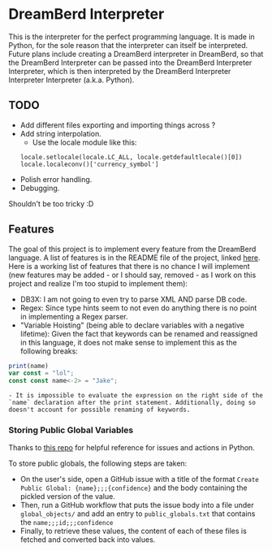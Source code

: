 # DreamBerd Interpreter

This is the interpreter for the perfect programming language. It is made in Python, for the sole reason that the interpreter can itself be interpreted. Future plans include creating a DreamBerd interpreter in DreamBerd, so that the DreamBerd Interpreter can be passed into the DreamBerd Interpreter Interpreter, which is then interpreted by the DreamBerd Interpreter Interpreter Interpreter (a.k.a. Python).

## TODO 

- Add different files exporting and importing things across ?
- Add string interpolation.
  - Use the locale module like this:
  ```python3
  locale.setlocale(locale.LC_ALL, locale.getdefaultlocale()[0])
  locale.localeconv()['currency_symbol']
  ```
- Polish error handling.
- Debugging.

Shouldn't be too tricky :D

## Features

The goal of this project is to implement every feature from the DreamBerd language. A list of features is in the README file of the project, linked [here](https://github.com/TodePond/DreamBerd---e-acc). Here is a working list of features that there is no chance I will implement (new features may be added - or I should say, removed - as I work on this project and realize I'm too stupid to implement them):

- DB3X: I am not going to even try to parse XML AND parse DB code.
- Regex: Since type hints seem to not even do anything there is no point in implementing a Regex parser. 
- "Variable Hoisting" (being able to declare variables with a negative lifetime): Given the fact that keywords can be renamed and reassigned in this language, it does not make sense to implement this as the following breaks:

```javascript
print(name)
var const = "lol";
const const name<-2> = "Jake";
```
    - It is impossible to evaluate the expression on the right side of the `name` declaration after the print statement. Additionally, doing so doesn't account for possible renaming of keywords.

### Storing Public Global Variables 

Thanks to [this repo](https://github.com/marcizhu/marcizhu) for helpful reference for issues and actions in Python.

To store public globals, the following steps are taken:
- On the user's side, open a GitHub issue with a title of the format `Create Public Global: {name};;;{confidence}` and the body containing the pickled version of the value.
- Then, run a GitHub workflow that puts the issue body into a file under `global_objects/` and add an entry to `public_globals.txt` that contains the `name;;;id;;;confidence`
- Finally, to retrieve these values, the content of each of these files is fetched and converted back into values.
